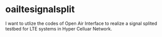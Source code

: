 # oailtesignalsplit
I want to utlize the codes of Open Air Interface to realize a signal splited testbed for LTE systems in Hyper Celluar Network.
  

